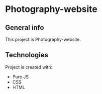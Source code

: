 # Photography-website

## General info
This project is Photography-website.
	
## Technologies
Project is created with:
* Pure JS
* CSS
* HTML
